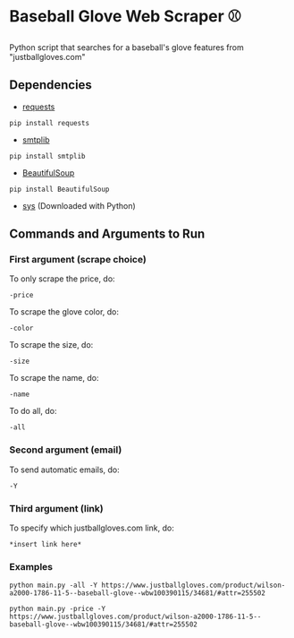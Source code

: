 # Baseball Glove Web Scraper ⚾️
Python script that searches for a baseball's glove features from "justballgloves.com"

## Dependencies

- [requests](https://pypi.org/project/requests/)
```
pip install requests
```
- [smtplib](https://docs.python.org/3/library/smtplib.html)

```
pip install smtplib
```
- [BeautifulSoup](https://pypi.org/project/beautifulsoup4/)
```
pip install BeautifulSoup
```
- [sys](https://docs.python.org/3/library/sys.html) (Downloaded with Python)

## Commands and Arguments to Run

### First argument (scrape choice)

To only scrape the price, do:
```
-price
```

To scrape the glove color, do:
```
-color
```

To scrape the size, do:
```
-size
```

To scrape the name, do:
```
-name
```

To do all, do:
```
-all
```

### Second argument (email)
To send automatic emails, do:
```
-Y
```

### Third argument (link)
To specify which justballgloves.com link, do:
```
*insert link here*
```

### Examples
```
python main.py -all -Y https://www.justballgloves.com/product/wilson-a2000-1786-11-5--baseball-glove--wbw100390115/34681/#attr=255502
```
```
python main.py -price -Y https://www.justballgloves.com/product/wilson-a2000-1786-11-5--baseball-glove--wbw100390115/34681/#attr=255502
```


  
